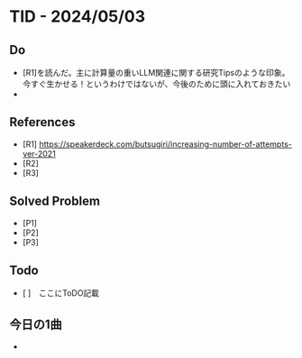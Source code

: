 # TID - 2024/05/03
<!--
## Learnings
- 
- 
-->


## Do
- [R1]を読んだ。主に計算量の重いLLM関連に関する研究Tipsのような印象。<br>
  今すぐ生かせる！というわけではないが、今後のために頭に入れておきたい
- 


<!--
## Reflections & Insights
- 
- 
-->

<!--
## Plans for Tomorrow
- 
- 
-->

## References
- [R1] https://speakerdeck.com/butsugiri/increasing-number-of-attempts-ver-2021
- [R2] 
- [R3] 

## Solved Problem
- [P1] 
- [P2] 
- [P3] 


## Todo
- [ ]　ここにToDO記載

## 今日の1曲
- 
